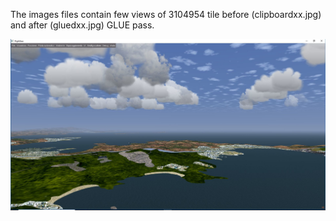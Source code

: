 The images files contain few views of 3104954 tile before (clipboardxx.jpg) and after (gluedxx.jpg) GLUE pass.

![Tile 3104954 top boundary before glue](/IMAGES/Clipboard01.jpg)
